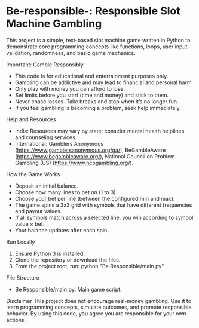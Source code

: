 # Be-responsible-: Responsible Slot Machine Gambling

This project is a simple, text-based slot machine game written in Python to demonstrate core programming concepts like functions, loops, user input validation, randomness, and basic game mechanics.

Important: Gamble Responsibly
- This code is for educational and entertainment purposes only.
- Gambling can be addictive and may lead to financial and personal harm.
- Only play with money you can afford to lose.
- Set limits before you start (time and money) and stick to them.
- Never chase losses. Take breaks and stop when it’s no longer fun.
- If you feel gambling is becoming a problem, seek help immediately.

Help and Resources
- India: Resources may vary by state; consider mental health helplines and counseling services.
- International: Gamblers Anonymous (https://www.gamblersanonymous.org/ga/), BeGambleAware (https://www.begambleaware.org/), National Council on Problem Gambling (US) (https://www.ncpgambling.org/).

How the Game Works
- Deposit an initial balance.
- Choose how many lines to bet on (1 to 3).
- Choose your bet per line (between the configured min and max).
- The game spins a 3x3 grid with symbols that have different frequencies and payout values.
- If all symbols match across a selected line, you win according to symbol value × bet.
- Your balance updates after each spin.

Run Locally
1) Ensure Python 3 is installed.
2) Clone the repository or download the files.
3) From the project root, run:
   python "Be Responsible/main.py"

File Structure
- Be Responsible/main.py: Main game script.

Disclaimer
This project does not encourage real-money gambling. Use it to learn programming concepts, simulate outcomes, and promote responsible behavior. By using this code, you agree you are responsible for your own actions.
